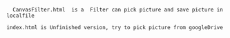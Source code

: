 
      CanvasFilter.html  is a  Filter can pick picture and save picture in localfile  
   
    index.html is Unfinished version, try to pick picture from googleDrive
   
